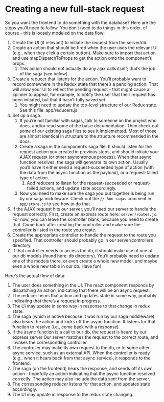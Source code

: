 # Creating a new full-stack request

So you want the frontend to do something with the database?
Here are the steps you’ll need to follow.
You don’t need to do things in this order, of course - this is loosely modeled on the data flow:
1. Create the UI (if relevant) to initiate the request from the server/db.
2. Create an action that should be fired when the user uses the relevant UI
   (e.g., when they click a certain button).
   Make sure to import that action and use mapDispatchToProps to get the action onto the component’s props.
   1. This action should not actually do any ajax calls itself; that’s the job of the saga (see below).
3. Create a reducer that listens for the action.
   You’ll probably want to record somewhere in the Redux state that there’s a pending action.
   That will allow your UI to reflect the pending request - that might cause a spinner to appear,
   for example, to notify the user that their request has been initiated, but that it hasn’t fully saved yet.
   1. You might need to update the top-level structure of our Redux state. See this file: app/reducers.js 
4. Set up a saga.
   1. If you’re not familiar with sagas, talk to someone on the project who does,
      and/or read some of the basic documentation.
      Then check out some of our existing saga files to see it implemented.
      Most of those are almost identical in structure to the structure recommended in the docs.
   2. Create a saga in the component’s saga file.
      It should listen for the request action you created in previous steps,
      and should initiate your AJAX request (or other asynchronous process).
      When that async function resolves, the saga will generate its own action.
      Usually you’ll have it either send a request-succeeded type of action
      (with the data from the async function as the payload), or a request-failed type of action.
      1. Add reducers to listen for the request-succeeded or request-failed actions, and update state accordingly. 
   3. Now you need to make sure the saga you put together is being run by our saga middleware.
      Check out the `// Run sagas` comment in `app/store.js` to see how to do that.
5. If the AJAX request hits our server, you’ll need our server to handle the request correctly.
   First, create an express route here: `server/routes.js`.
   For now, you can leave the controller blank, because you need to create that.
   Come back after creating the controller and make sure the controller is listed in the route you create.
6. Create the appropriate controller to handle the request to the route you specified.
   That controller should probably go in our server/controllers directory.
7. If that controller needs to access the db, it should make use of one of our db models (found here: db directory).
   You’ll probably need to update one of the models there, or even create a whole new model,
   and maybe even a whole new table in our db. Have fun!

Here’s the actual flow of data:
1. The user does something in the UI.
   The react component responds by dispatching an action, indicating that there will be an async request.
2. The reducer hears that action and updates state in some way,
   probably indicating that there’s a request in progress. 
3. The UI may update in some way in response to that change in redux state.
4. The saga (which is active because it was run by our saga middleware) also hears the action
   and kicks off the async function. It listens for that function to resolve (i.e., come back with a response).
5. If the async function is a call to our db, the request is heard by our express server
   Our server matches the request to the correct route, and invokes the corresponding controller.
6. The controller may make its own request to the db, or to some other async service, such as an external API.
   When the controller is ready (e.g., when it hears back from that async service), it responds to the frontend.
7. The saga (on the frontend) hears the response,
   and sends off its own action - hopefully an action indicating that the async function resolved correctly.
   The action may also include the data sent from the server.
8. The corresponding reducer listens for that action, and updates state accordingly.
9. The UI may update in response to the redux state changing.